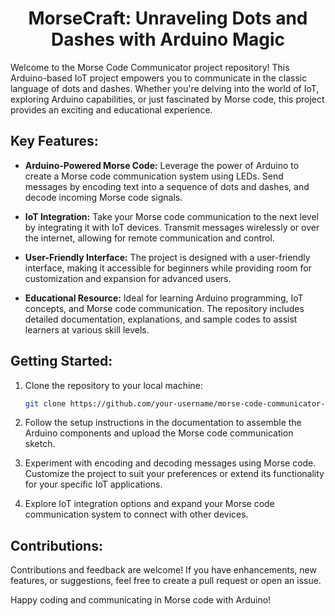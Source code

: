 
<div style="text-align: center;">
        <h1 align="center">MorseCraft: Unraveling Dots and Dashes with Arduino Magic</h1>
</div>


Welcome to the Morse Code Communicator project repository! This Arduino-based IoT project empowers you to communicate in the classic language of dots and dashes. Whether you're delving into the world of IoT, exploring Arduino capabilities, or just fascinated by Morse code, this project provides an exciting and educational experience.

## Key Features:

- **Arduino-Powered Morse Code:** Leverage the power of Arduino to create a Morse code communication system using LEDs. Send messages by encoding text into a sequence of dots and dashes, and decode incoming Morse code signals.

- **IoT Integration:** Take your Morse code communication to the next level by integrating it with IoT devices. Transmit messages wirelessly or over the internet, allowing for remote communication and control.

- **User-Friendly Interface:** The project is designed with a user-friendly interface, making it accessible for beginners while providing room for customization and expansion for advanced users.

- **Educational Resource:** Ideal for learning Arduino programming, IoT concepts, and Morse code communication. The repository includes detailed documentation, explanations, and sample codes to assist learners at various skill levels.

## Getting Started:

1. Clone the repository to your local machine:
   ```bash
   git clone https://github.com/your-username/morse-code-communicator-arduino.git
   ```

2. Follow the setup instructions in the documentation to assemble the Arduino components and upload the Morse code communication sketch.

3. Experiment with encoding and decoding messages using Morse code. Customize the project to suit your preferences or extend its functionality for your specific IoT applications.

4. Explore IoT integration options and expand your Morse code communication system to connect with other devices.

## Contributions:

Contributions and feedback are welcome! If you have enhancements, new features, or suggestions, feel free to create a pull request or open an issue.


Happy coding and communicating in Morse code with Arduino!
